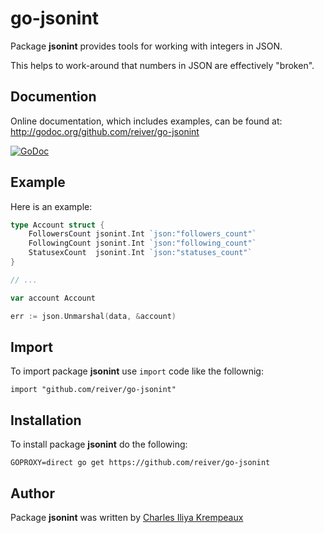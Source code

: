 # go-jsonint

Package **jsonint** provides tools for working with integers in JSON.

This helps to work-around that numbers in JSON are effectively "broken".

## Documention

Online documentation, which includes examples, can be found at: http://godoc.org/github.com/reiver/go-jsonint

[![GoDoc](https://godoc.org/github.com/reiver/go-jsonint?status.svg)](https://godoc.org/github.com/reiver/go-jsonint)

## Example

Here is an example:
```go
type Account struct {
	FollowersCount jsonint.Int `json:"followers_count"`
	FollowingCount jsonint.Int `json:"following_count"`
	StatusexCount  jsonint.Int `json:"statuses_count"`
}

// ...

var account Account

err := json.Unmarshal(data, &account)
```

## Import

To import package **jsonint** use `import` code like the follownig:
```
import "github.com/reiver/go-jsonint"
```

## Installation

To install package **jsonint** do the following:
```
GOPROXY=direct go get https://github.com/reiver/go-jsonint
```

## Author

Package **jsonint** was written by [Charles Iliya Krempeaux](http://reiver.link)
